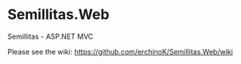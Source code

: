 # Semillitas.Web
Semillitas - ASP.NET MVC

Please see the wiki:
https://github.com/erchinoK/Semillitas.Web/wiki
